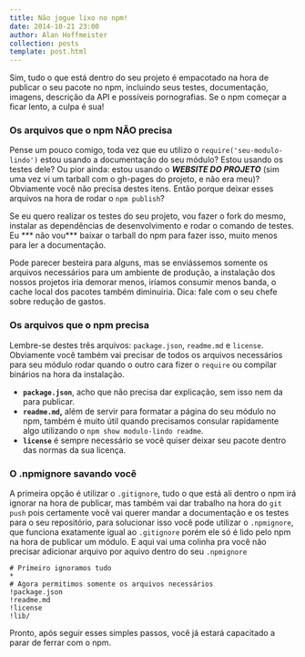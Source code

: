 ```yaml
---
title: Não jogue lixo no npm!
date: 2014-10-21 23:00
author: Alan Hoffmeister
collection: posts
template: post.html
---
```


Sim, tudo o que está dentro do seu projeto é empacotado na hora de publicar o
seu pacote no npm, incluindo seus testes, documentação, imagens, descrição da
API e possíveis pornografias. Se o npm começar a ficar lento, a culpa é sua!
<!--more-->

### Os arquivos que o npm NÃO precisa

Pense um pouco comigo, toda vez que eu utilizo o `require('seu-modulo-lindo')`
estou usando a documentação do seu módulo? Estou usando os testes dele? Ou pior
ainda: estou usando o ***WEBSITE DO PROJETO*** (sim uma vez vi um tarball com o
gh-pages do projeto, e não era meu)? Obviamente você não precisa destes itens.
Então porque deixar esses arquivos na hora de rodar o `npm publish`?

Se eu quero realizar os testes do seu projeto, vou fazer o fork do mesmo,
instalar as dependências de desenvolvimento e rodar o comando de testes. Eu ***
não vou*** baixar o tarball do npm para fazer isso, muito menos para ler a
documentação.

Pode parecer besteira para alguns, mas se enviássemos somente os arquivos
necessários para um ambiente de produção, a instalação dos nossos projetos
iria demorar menos, iríamos consumir menos banda, o cache local dos pacotes
também diminuiria. Dica: fale com o seu chefe sobre redução de gastos.

### Os arquivos que o npm precisa

Lembre-se destes três arquivos: `package.json`, `readme.md` e `license`.
Obviamente você também vai precisar de todos os arquivos necessários para seu
módulo rodar quando o outro cara fizer o `require` ou compilar binários na hora
da instalação.

* __`package.json`__, acho que não precisa dar explicação, sem isso nem da para
publicar.
* __`readme.md`,__ além de servir para formatar a página do seu módulo no npm,
também é muito útil quando precisamos consular rapidamente algo utilizando o
`npm show modulo-lindo readme`.
* __`license`__ é sempre necessário se você quiser deixar seu pacote dentro das
normas da sua licença.

### O .npmignore savando você

A primeira opção é utilizar o `.gitignore`, tudo o que está ali dentro o npm irá
ignorar na hora de publicar, mas também vai dar trabalho na hora do `git push`
pois certamente você vai querer mandar a documentação e os testes para o seu
repositório, para solucionar isso você pode utilizar o `.npmignore`, que
funciona exatamente igual ao `.gitignore` porém ele só é lido pelo npm na hora
de publicar um módulo. E aqui vai uma colinha pra você não precisar adicionar
arquivo por aquivo dentro do seu `.npmignore`

```
# Primeiro ignoramos tudo
*
# Agora permitimos somente os arquivos necessários
!package.json
!readme.md
!license
!lib/
```

Pronto, após seguir esses simples passos, você já estará capacitado a parar de
ferrar com o npm.
